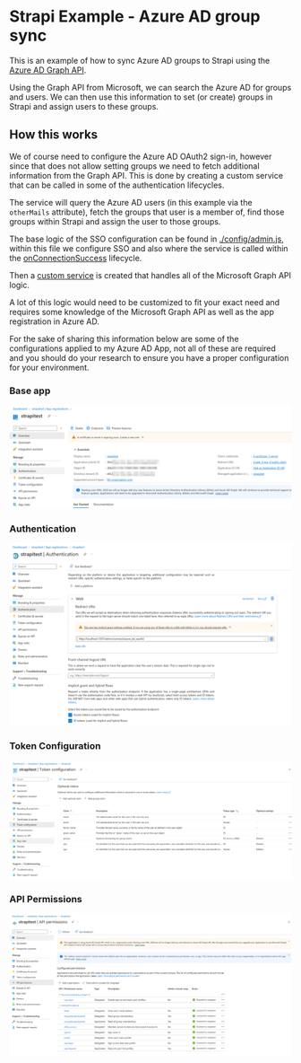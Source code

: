 # Strapi Example - Azure AD group sync

This is an example of how to sync Azure AD groups to Strapi using the [Azure AD Graph API](https://docs.microsoft.com/en-us/azure/active-directory/develop/active-directory-graph-api).

Using the Graph API from Microsoft, we can search the Azure AD for groups and users. We can then use this information to set (or create) groups in Strapi and assign users to these groups.

## How this works

We of course need to configure the Azure AD OAuth2 sign-in, however since that does not allow setting groups we need to fetch additional information from the Graph API. This is done by creating a custom service that can be called in some of the authentication lifecycles.

The service will query the Azure AD users (in this example via the `otherMails` attribute), fetch the groups that user is a member of, find those groups within Strapi and assign the user to those groups.

The base logic of the SSO configuration can be found in [./config/admin.js](./config/admin.js), within this file we configure SSO and also where the service is called within the [onConnectionSuccess](https://docs.strapi.io/dev-docs/configurations/sso#authentication-events) lifecycle.

Then a [custom service](./src/api/azureGroupSync/services/sync.js) is created that handles all of the Microsoft Graph API logic.

A lot of this logic would need to be customized to fit your exact need and requires some knowledge of the Microsoft Graph API as well as the app registration in Azure AD.

For the sake of sharing this information below are some of the configurations applied to my Azure AD App, not all of these are required and you should do your research to ensure you have a proper configuration for your environment.

### Base app

![Base app](./images/base.png)

### Authentication

![Authentication](./images/authentication.png)

### Token Configuration

![Token Configuration](./images/tokenConfiguration.png)

### API Permissions

![API Permissions](./images/APIPermissions.png)

